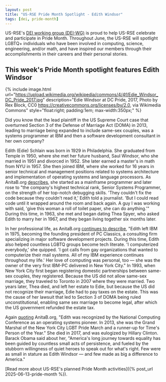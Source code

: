 ```yaml
---
layout: post
title: "US-RSE Pride Month Spotlight - Edith Windsor"
tags: [dei, pride-month]
---
```


US-RSE's [DEI working group (DEI-WG)](https://us-rse.org/wg/dei/) is proud to
help US-RSE celebrate and participate in Pride Month. Throughout June, the
US-RSE will spotlight LGBTQ+ individuals who have been involved in computing,
science, engineering, and/or math, and have inspired our members through their
accomplishments in their careers and their personal stories.

## This week's Pride Month spotlight features Edith Windsor

{% include image.html
url="https://upload.wikimedia.org/wikipedia/commons/4/4f/Edie_Windsor_DC_Pride_2017.jpg"
description="Edie Windsor at DC Pride, 2017, Photo by Rex Block, CC0
<https://creativecommons.org/licenses/by/2.0>, via Wikimedia Commons"
style="float:right; padding:1em; max-width:350px;" %}

Did you know that the lead plaintiff in the US Supreme Court case that
overturned Section 3 of the Defense of Marriage Act (DOMA) in 2013, leading to
marriage being expanded to include same-sex couples, was a systems programmer
at IBM and then a software development consultant in her own company?

Edith (Edie) Schlain was born in 1929 in Philadelphia. She graduated from
Temple in 1950, where she met her future husband, Saul Windsor, who she married
in 1951 and divorced in 1952. She later earned a master's in math from NYU in 1957.
She then joined IBM, where she worked for 16 years in senior technical
and management positions related to systems architecture and implementation of
operating systems and language processors. As AnitaB.org
[describes](https://anitab.org/profile/remembering-edith-windsor-tech-pioneer-equality-advocate/),
she started as a mainframe programmer and later rose to "the company's highest
technical rank, Senior Systems Programmer, on the strength of her top-notch
debugging skills. 'They couldn't fix the code because they couldn't read it,'
Edith told a journalist. 'But I could read code until it wrapped around the
room and back again. A guy I was working with said, 'give this woman a roll of
toilet paper, she can do anything.'" During this time, in 1963, she met and
began dating Thea Spyer, who asked Edith to marry her in 1967, and they began
living together six months later.

In her professional life, as AnitaB.org [continues to
describe](https://anitab.org/profile/remembering-edith-windsor-tech-pioneer-equality-advocate/),
"Edith left IBM in 1975, becoming the founding president of PC Classics, a
consulting firm specializing in major software development projects. During
this time, Edith also helped countless LGBTQ groups become tech literate. 'I
computerized everybody,' she quipped. 'I got calls from gay organizations that
wanted to computerize their mail systems. All of my IBM experience continues
throughout my life.' Her love of computing was personal, too — she was the
owner of the very first IBM-PC delivered in New York City." In 1993, when New
York City first began registering domestic partnerships between same-sex
couples, they registered. Because the US did not allow same-sex marriage, they
traveled to Toronto in 2007 where they were married. Two years later, Thea
died, and left her estate to Edie, but because the US did not recognize their
marriage, Edie had to pay taxes on the estate. This was the cause of her
lawsuit that led to Section 3 of DOMA being ruled unconstitutional, enabling
same sex marriage to become legal, after which the US government refunded the
estate tax.

Again
[quoting](https://anitab.org/profile/remembering-edith-windsor-tech-pioneer-equality-advocate/)
AnitaB.org, "Edith was recognized by the National Computing Conference as an
operating systems pioneer. In 2013, she was the Grand Marshal of the New York
City LGBT Pride March and a runner-up for Time's Person of the Year." She died
in 2017, and was eulogized by Hillary Clinton. Barack Obama said about her,
"America's long journey towards equality has been guided by countless small
acts of persistence, and fueled by the stubborn willingness of quiet heroes to
speak out for what's right. Few were as small in stature as Edith Windsor — and
few made as big a difference to America."

[Read more about US-RSE's planned Pride Month
activities]({% post_url 2025-06-13-pride-month %}).
